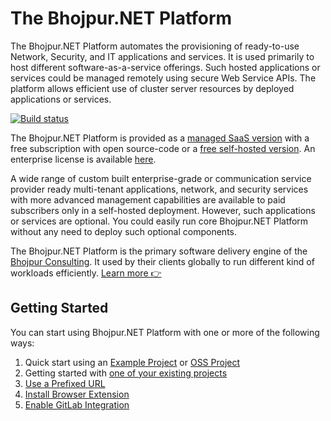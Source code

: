 # The Bhojpur.NET Platform
The Bhojpur.NET Platform automates the provisioning of ready-to-use Network, Security, and IT applications and services. It is used primarily to host different software-as-a-service offerings. Such hosted applications or services could be managed remotely using secure Web Service APIs. The platform allows efficient use of cluster server resources by deployed applications or services.

[![Build status](https://badge.buildkite.com/35ff1dd71c7f51ca4e5b92a030a4ba4b5c36cd25a1918062f1.svg)](https://buildkite.com/bhojpur/platform)

The Bhojpur.NET Platform is provided as a [managed SaaS version](https://www.bhojpur.net) with a free subscription with open source-code or a [free self-hosted version](https://docs.bhojpur.net/self-hosted). An enterprise license is available [here](https://docs.bhojpur.net/self-hosted).

A wide range of custom built enterprise-grade or communication service provider ready multi-tenant applications, network, and security services with more advanced management capabilities are available to paid subscribers only in a self-hosted deployment. However, such applications or services are optional. You could easily run core Bhojpur.NET Platform without any need to deploy such optional components.

The Bhojpur.NET Platform is the primary software delivery engine of the [Bhojpur Consulting](https://www.bhojpur-consulting.com). It used by their clients globally to run different kind of workloads efficiently. [Learn more 👉](https://www.bhojpur.net)

## Getting Started

You can start using Bhojpur.NET Platform with one or more of the following ways:
1. Quick start using an [Example Project](https://docs.bhojpur.net/quickstart) or [OSS Project](https://contribute.dev/)
2. Getting started with [one of your existing projects](https://docs.bhojpur.net/getting-started)
3. [Use a Prefixed URL](https://docs.bhojpur.net/getting-started/#prefixed-url)
4. [Install Browser Extension](https://docs.bhojpur.net/getting-started#browser-extension)
5. [Enable GitLab Integration](https://docs.bhojpur.net/gitlab-integration#gitlab-integration)
